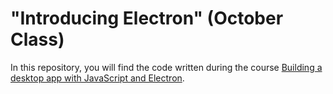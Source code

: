 # "Introducing Electron" (October Class)
In this repository, you will find the code written during the course [Building a desktop app with JavaScript and Electron](https://www.safaribooksonline.com/live-training/courses/building-a-desktop-app-with-javascript-and-electron/0636920108658/).
